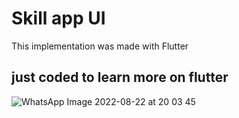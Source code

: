 # Skill app UI

This implementation was made with Flutter

## just coded to learn more on flutter


![WhatsApp Image 2022-08-22 at 20 03 45](https://user-images.githubusercontent.com/72471055/186009849-4c68da25-1f8d-4556-bed6-84b724277550.jpeg)
